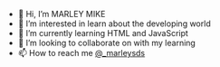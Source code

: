 - 👋 Hi, I’m MARLEY MIKE
- 👀 I’m interested in learn about the developing world
- 🌱 I’m currently learning HTML and JavaScript
- 💞️ I’m looking to collaborate on with my learning
- 📫 How to reach me <a href="instagram.com/_marleysds/">@_marleysds</a>

<!---
marleymsds/marleymsds is a ✨ special ✨ repository because its `README.md` (this file) appears on your GitHub profile.
You can click the Preview link to take a look at your changes.
--->
